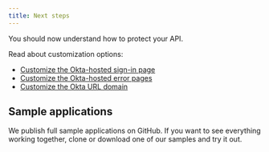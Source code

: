 ```yaml
---
title: Next steps
---
```

You should now understand how to protect your API.

Read about customization options:

* [Customize the Okta-hosted sign-in page](/docs/guides/custom-hosted-signin/)
* [Customize the Okta-hosted error pages](/docs/guides/custom-error-pages/)
* [Customize the Okta URL domain](/docs/guides/custom-url-domain/)

## Sample applications

We publish full sample applications on GitHub. If you want to see everything working together, clone or download one of our samples and try it out.

<StackSelector snippet="samples"/>
